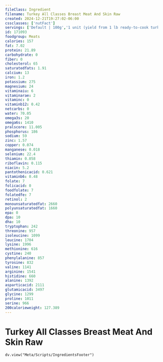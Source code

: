 ```yaml
---
fileClass: Ingredient
filename: Turkey All Classes Breast Meat And Skin Raw
created: 2024-12-21T19:27:02-06:00
cssclasses: ['nutFact']
servings: ['Default | 100g','1 unit (yield from 1 lb ready-to-cook turkey) | 146','1/2 breast, bone removed | 1132']
id: 171093
foodgroup: Meats
calories: 157
fat: 7.02
protein: 21.89
carbohydrate: 0
fiber: 0
cholesterol: 65
saturatedfats: 1.91
calcium: 13
iron: 1.2
potassium: 275
magnesium: 24
vitaminaiu: 6
vitaminarae: 2
vitaminc: 0
vitaminb12: 0.42
netcarbs: 0
water: 70.05
omega3s: 20
omega6s: 1410
pralscore: 11.005
phosphorus: 186
sodium: 59
zinc: 1.57
copper: 0.074
manganese: 0.018
selenium: 22.4
thiamin: 0.058
riboflavin: 0.115
niacin: 5.2
pantothenicacid: 0.621
vitaminb6: 0.48
folate: 7
folicacid: 0
foodfolate: 7
folatedfe: 7
retinol: 2
monounsaturatedfat: 2660
polyunsaturatedfat: 1660
epa: 0
dpa: 10
dha: 10
tryptophan: 242
threonine: 957
isoleucine: 1099
leucine: 1704
lysine: 1996
methionine: 616
cystine: 240
phenylalanine: 857
tyrosine: 832
valine: 1141
arginine: 1541
histidine: 660
alanine: 1392
asparticacid: 2111
glutamicacid: 3497
glycine: 1299
proline: 1011
serine: 966
200calorieweight: 127.389
---
```


# Turkey All Classes Breast Meat And Skin Raw

```dataviewjs
dv.view("Meta/Scripts/IngredientsFooter")
```